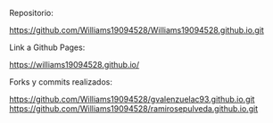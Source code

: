 

Repositorio:

https://github.com/Williams19094528/Williams19094528.github.io.git

Link a Github Pages:

https://williams19094528.github.io/

Forks y commits realizados:

https://github.com/Williams19094528/gvalenzuelac93.github.io.git
https://github.com/Williams19094528/ramirosepulveda.github.io.git
